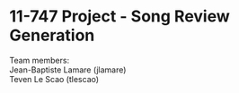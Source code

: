 # 11-747 Project - Song Review Generation

Team members:  
Jean-Baptiste Lamare (jlamare)  
Teven Le Scao (tlescao)
